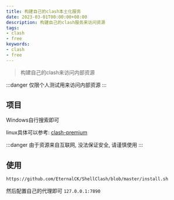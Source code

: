 ```yaml
---
title: 构建自己的clash本土化服务
date: 2023-03-01T00:00:00+08:00
description: 构建自己的clash服务来访问资源
tags:
- clash
- free
keywords:
- clash
- free
---
```

<!-- truncate -->
> 构建自己的clash来访问内部资源

:::danger
仅限个人测试用来访问内部资源
:::

## 项目

Windows自行搜索即可

linux具体可以参考: [clash-premium](https://github.com/EternalCK/ShellClash)

:::danger
由于资源来自互联网, 没法保证安全, 请谨慎使用
:::

## 使用

```bash
https://github.com/EternalCK/ShellClash/blob/master/install.sh
```

然后配置自己的代理即可 `127.0.0.1:7890`
